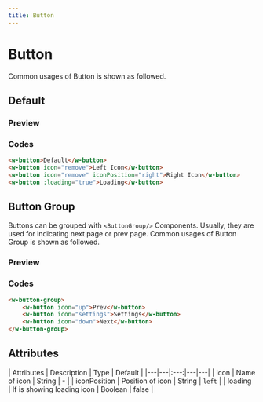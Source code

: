 ```yaml
---
title: Button
---
```


# Button

Common usages of Button is shown as followed.

## Default

### Preview
<ClientOnly>
  <button-default></button-default>
</ClientOnly>

### Codes
```html
<w-button>Default</w-button>
<w-button icon="remove">Left Icon</w-button>
<w-button icon="remove" iconPosition="right">Right Icon</w-button>
<w-button :loading="true">Loading</w-button>
```

## Button Group

Buttons can be grouped with `<ButtonGroup/>` Components.
Usually, they are used for indicating next page or prev page. 
Common usages of Button Group is shown as followed.

### Preview
<ClientOnly>
  <button-group></button-group>
</ClientOnly>

### Codes
```html
<w-button-group>
    <w-button icon="up">Prev</w-button>
    <w-button icon="settings">Settings</w-button>
    <w-button icon="down">Next</w-button>
</w-button-group>
```

## Attributes
| Attributes | Description | Type | Default |
|---|---|:---:|---|---|
| icon | Name of icon | String | - |
| iconPosition | Position of icon | String | `left` |
| loading | If is showing loading icon | Boolean | false |
